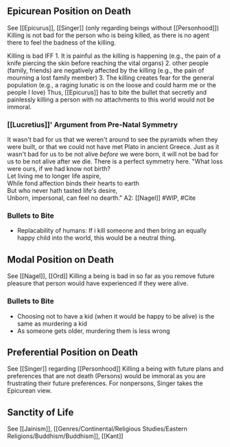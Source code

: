 

## Epicurean Position on Death
See [[Epicurus]], [[Singer]] (only regarding beings without [[Personhood]])
Killing is not bad for the person who is being killed, as there is no agent there to feel the badness of the killing.

Killing is bad IFF
	1. It is painful as the killing is happening (e.g., the pain of a knife piercing the skin before reaching the vital organs)
	2. other people (family, friends) are negatively affected by the killing (e.g., the pain of mourning a lost family member)
	3.  The killing creates fear for the general population (e.g., a raging lunatic is on the loose and could harm me or the people I love)
	Thus, [[Epicurus]] has to bite the bullet that secretly and painlessly killing a person with no attachments to this world would not be immoral.

### [[Lucretius]]' Argument from Pre-Natal Symmetry
It wasn't bad for us that we weren't around to see the pyramids when they were built, or that we could not have met Plato in ancient Greece. Just as it wasn't bad for us to be not alive *before* we were born, it will not be bad for us to be not alive after we die. There is a perfect symmetry here.
	"What loss were ours, if we had know not birth?  
	Let living me to longer life aspire,  
	While fond affection binds their hearts to earth  
	But who never hath tasted life's desire,  
	Unborn, impersonal, can feel no dearth."
		A2: [[Nagel]] #WIP, #Cite 

### Bullets to Bite
- Replacability of humans: If i kill someone and then bring an equally happy child into the world, this would be a neutral thing. 

## Modal Position on Death
See [[Nagel]], [[Ord]]
Killing a being is bad in so far as you remove future pleasure that person would have experienced if they were alive.

### Bullets to Bite
- Choosing not to have a kid (when it would be happy to be alive) is the same as murdering a kid
- As someone gets older, murdering them is less wrong

## Preferential Position on Death
See [[Singer]] regarding [[Personhood]]
Killing a being with future plans and preferences that are not death (Persons) would be immoral as you are frustrating their future preferences. For nonpersons, Singer takes the Epicurean view.

## Sanctity of Life
See [[Jainism]], [[Genres/Continental/Religious Studies/Eastern Religions/Buddhism/Buddhism]], [[Kant]]
